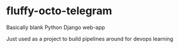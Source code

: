 # fluffy-octo-telegram

Basically blank Python Django web-app

Just used as a project to build pipelines around for devops learning
